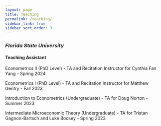 ```yaml
---
layout: page
title: Teaching
permalink: /teaching/
sidebar_link: true
sidebar_sort_order: 3
---
```


### *Florida State University*

#### Teaching Assistant

Econometrics II (PhD Level) - TA and Recitation Instructor for Cynthia Fan Yang - Spring 2024

Econometrics I (PhD Level) - TA and Recitation Instructor for Matthew Gentry - Fall 2023

Introduction to Econometrics (Undergraduate) - TA for Doug Norton - Summer 2023

Intermediate Microeconomic Theory (Undergraduate) - TA for Tristan Gagnon-Bartsch and Luke Boosey - Spring 2023
